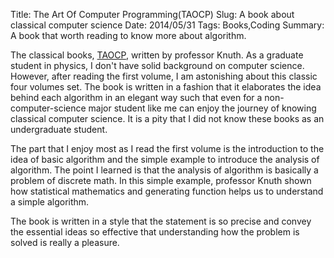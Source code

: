 Title: The Art Of Computer Programming(TAOCP)
Slug: A book about classical computer science
Date: 2014/05/31
Tags: Books,Coding
Summary: A book that worth reading to know more about algorithm.

The classical books,
[TAOCP](http://en.wikipedia.org/wiki/The_Art_of_Computer_Programming), written
by professor Knuth. As a graduate student in physics, I don't have solid
background on computer science. However, after reading the first volume, I am
astonishing about this classic four volumes set. The book is written in a fashion
that it elaborates the idea behind each algorithm in an elegant way such that
even for a non-computer-science major student like me can enjoy the journey of
knowing classical computer science. It is a pity that I did not know these books
as an undergraduate student.

The part that I enjoy most as I read the first volume is the introduction to the
idea of basic algorithm and the simple example to introduce the analysis of
algorithm. The point I learned is that the analysis of algorithm is basically a
problem of discrete math. In this simple example, professor Knuth shown how
statistical mathematics and generating function helps us to understand
a simple algorithm.

The book is written in a style that the statement is so precise and convey the
essential ideas so effective that understanding how the problem is solved is
really a pleasure.
